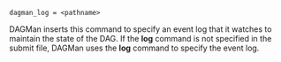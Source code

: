     dagman_log = <pathname>

DAGMan inserts this command to specify an event log that it watches to
maintain the state of the DAG. If the **log** command is not specified
in the submit file, DAGMan uses the **log** command to specify the event
log.
